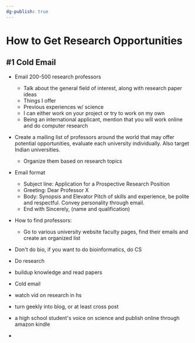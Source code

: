 ```yaml
---
dg-publish: true
---
```

# How to Get Research Opportunities
## #1 Cold Email
- Email 200-500 research professors
	- Talk about the general field of interest, along with research paper ideas
	- Things I offer
	- Previous experiences w/ science
	- I can either work on your project or try to work on my own
	- Being an international applicant, mention that you will work online and do computer research
- Create a mailing list of professors around the world that may offer potential opportunities, evaluate each university individually. Also target Indian universities.
	- Organize them based on research topics
- Email format
	- Subject line: Application for a Prospective Research Position
	- Greeting: Dear Professor X
	- Body: Synopsis and Elevator Pitch of skills and experience, be polite and respectful. Convey personality through email. 
	- End with Sincerely, (name and qualification)
- How to find professors:
	- Go to various university website faculty pages, find their emails and create an organized list

- Don't do bio, if you want to do bioinformatics, do CS
- Do research
- buildup knowledge and read papers
- Cold email
- watch vid on research in hs
- turn geekly into blog, or at least cross post
- a high school student's voice on science and publish online through amazon kindle
- 